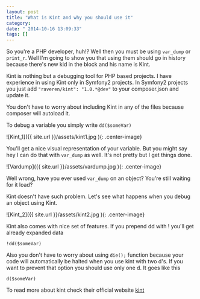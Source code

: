 ```yaml
---
layout: post
title: "What is Kint and why you should use it"
category: 
date: " 2014-10-16 13:09:33"
tags: []
---
```


So you're a PHP developer, huh!? Well then you must be using <code>var_dump</code> or
<code>print_r</code>. Well I'm going to show you that using them should go in history because there's new kid in
the block and his name is Kint.

Kint is nothing but a debugging tool for PHP based projects. I have experience in using Kint  only in Symfony2 projects.
In Symfony2 projects you just add <code>"raveren/kint": "1.0.*@dev"</code> to your composer.json and update it.

You don't have to worry about including Kint in any of the files because composer will autoload it.

To debug a variable you simply write <code>dd($someVar)</code>

![Kint_1]({{ site.url }}/assets/kint1.jpg ){: .center-image}

You'll get a nice visual representation of your variable. But you might say hey I can do that with <code>var_dump</code>
as well. It's not pretty but I get things done.

![Vardump]({{ site.url }}/assets/vardump.jpg ){: .center-image}

Well wrong, have you ever used <code>var_dump</code> on an object? You're still waiting for it load?

Kint doesn't have such problem. Let's see what happens when you debug an object using Kint.

![Kint_2]({{ site.url }}/assets/kint2.jpg ){: .center-image}

Kint also comes with nice set of features. If you prepend dd with ! you'll get already expanded data

<code>!dd($someVar)</code>

Also you don't have to worry about using <code>die();</code> function because your code will automatically be halted
when you use kint with two d's. If you want to prevent that option you should use only one d. It goes like this

<code>d($someVar)</code>

To read more about kint check their official website <a title="Kint" href="http://raveren.github.io/kint/">kint</a>
